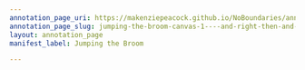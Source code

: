 ```yaml
---
annotation_page_uri: https://makenziepeacock.github.io/NoBoundaries/annotations/jumping-the-broom-canvas-1----and-right-then-and-there-we-knew.json
annotation_page_slug: jumping-the-broom-canvas-1----and-right-then-and-there-we-knew
layout: annotation_page
manifest_label: Jumping the Broom

---
```

